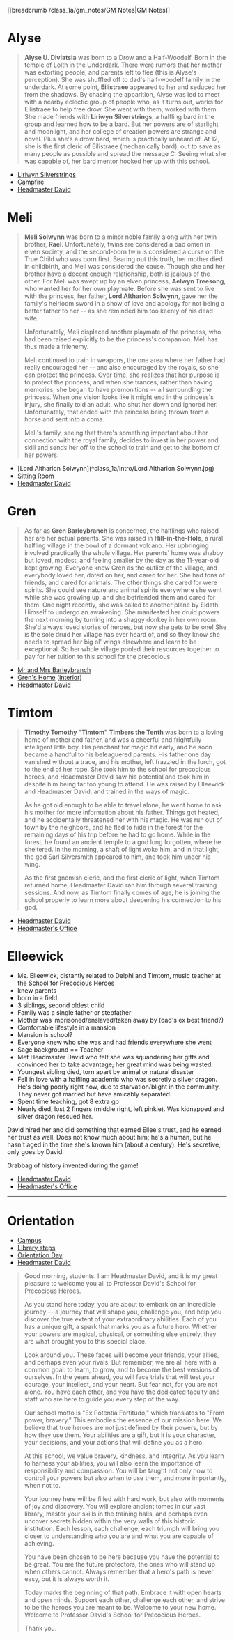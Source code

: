 [[breadcrumb /class_1a/gm_notes/GM Notes|GM Notes]]

# Alyse

> **Alyse U. Divlatsia** was born to a Drow and a Half-Woodelf. Born in the temple of Lolth in the Underdark. There were rumors that her mother was extorting people, and parents left to flee (this is Alyse's perception). She was shuffled off to dad's half-woodelf family in the underdark. At some point, **Eilistraee** appeared to her and seduced her from the shadows. By chasing the apparition, Alyse was led to meet with a nearby eclectic group of people who, as it turns out, works for Eilistraee to help free drow. She went with them, worked with them. She made friends with **Liriwyn Silverstrings**, a halfling bard in the group and learned how to be a bard. But her powers are of starlight and moonlight, and her college of creation powers are strange and novel. Plus she's a drow bard, which is practically unheard of. At 12, she is the first cleric of Eilistraee (mechanically bard), out to save as many people as possible and spread the message C: Seeing what she was capable of, her bard mentor hooked her up with this school.

* [Liriwyn Silverstrings](^class_1a/liriwyn_silverstrings.jpg)
* [Campfire](^class_1a/intro/campfire.jpg)
* [Headmaster David](^class_1a/Professor_David.png)

# Meli

> **Meli Solwynn** was born to a minor noble family along with her twin brother, **Rael**. Unfortunately, twins are considered a bad omen in elven society, and the second-born twin is considered a curse on the True Child who was born first. Bearing out this truth, her mother died in childbirth, and Meli was considered the cause. Though she and her brother have a decent enough relationship, both is jealous of the other. For Meli was swept up by an elven princess, **Aelwyn Treesong**, who wanted her for her own playmate. Before she was sent to live with the princess, her father, **Lord Altharion Solwynn**, gave her the family's heirloom sword in a show of love and apology for not being a better father to her -- as she reminded him too keenly of his dead wife. 
> 
> Unfortunately, Meli displaced another playmate of the princess, who had been raised explicitly to be the princess's companion. Meli has thus made a frienemy.
> 
> Meli continued to train in weapons, the one area where her father had really encouraged her -- and also encouraged by the royals, so she can protect the princess. Over time, she realizes that her purpose is to protect the princess, and when she trances, rather than having memories, she began to have premonitions -- all surrounding the princess. When one vision looks like it might end in the princess's injury, she finally told an adult, who shut her down and ignored her. Unfortunately, that ended with the princess being thrown from a horse and sent into a coma. 
> 
> Meli's family, seeing that there's something important about her connection with the royal family, decides to invest in her power and skill and sends her off to the school to train and get to the bottom of her powers.

* [Lord Altharion Solwynn](^class_1a/intro/Lord Altharion Solwynn.jpg)
* [Sitting Room](^class_1a/intro/sitting_room.jpg)
* [Headmaster David](^class_1a/Professor_David.png)

# Gren

> As far as **Gren Barleybranch** is concerned, the halflings who raised her are her actual parents. She was raised in **Hill-in-the-Hole**, a rural halfling village in the bowl of a dormant volcano. Her upbringing involved practically the whole village. Her parents' home was shabby but loved, modest, and feeling smaller by the day as the 11-year-old kept growing. Everyone knew Gren as the outlier of the village, and everybody loved her, doted on her, and cared for her. She had tons of friends, and cared for animals. The other things she cared for were spirits. She could see nature and animal spirits everywhere she went while she was growing up, and she befriended them and cared for them. One night recently, she was called to another plane by Eldath Himself to undergo an awakening. She manifested her druid powers the next morning by turning into a shaggy donkey in her own room. She'd always loved stories of heroes, but now she gets to be one! She is the sole druid her village has ever heard of, and so they know she needs to spread her big ol' wings elsewhere and learn to be exceptional. So her whole village pooled their resources together to pay for her tuition to this school for the precocious.

* [Mr and Mrs Barleybranch](^class_1a/intro/grens_family.jpg)
* [Gren's Home](^class_1a/intro/grens_house.jpg) ([interior](^class_1a/intro/grens_house_interior.jpg))
* [Headmaster David](^class_1a/Professor_David.png)

# Timtom

> **Timothy Tomothy "Timtom" Timbers the Tenth** was born to a loving home of mother and father, and was a cheerful and frightfully intelligent little boy. His penchant for magic hit early, and he soon became a handful to his beleaguered parents. His father one day vanished without a trace, and his mother, left frazzled in the lurch, got to the end of her rope. She took him to the school for precocious heroes, and Headmaster David saw his potential and took him in despite him being far too young to attend. He was raised by Elleewick and Headmaster David, and trained in the ways of magic.
> 
> As he got old enough to be able to travel alone, he went home to ask his mother for more information about his father. Things got heated, and he accidentally threatened her with his magic. He was run out of town by the neighbors, and he fled to hide in the forest for the remaining days of his trip before he had to go home. While in the forest, he found an ancient temple to a god long forgotten, where he sheltered. In the morning, a shaft of light woke him, and in that light, the god Sarl Silversmith appeared to him, and took him under his wing. 
> 
> As the first gnomish cleric, and the first cleric of light, when Timtom returned home, Headmaster David ran him through several training sessions. And now, as Timtom finally comes of age, he is joining the school properly to learn more about deepening his connection to his god.

* [Headmaster David](^class_1a/Professor_David.png)
* [Headmaster's Office](^class_1a/headmasters_office.jpg)

# Elleewick

- Ms. Elleewick, distantly related to Delphi and Timtom, music teacher at the School for Precocious Heroes
- knew parents
- born in a field
- 3 siblings, second oldest child
- Family was a single father or stepfather
- Mother was imprisoned/enslaved/taken away by (dad's ex best friend?)
- Comfortable lifestyle in a mansion
- Mansion is school?
- Everyone knew who she was and had friends everywhere she went
- Sage background == Teacher
- Met Headmaster David who felt she was squandering her gifts and convinced her to take advantage; her great mind was being wasted.
- Youngest sibling died, torn apart by animal or natural disaster
- Fell in love with a halfling academic who was secretly a silver dragon. He's doing poorly right now, due to starvation/blight in the community. They never got married but have amicably separated.
- Spent time teaching, got 8 extra gp
- Nearly died, lost 2 fingers (middle right, left pinkie). Was kidnapped and silver dragon rescued her. 

David hired her and did something that earned Ellee's trust, and he earned her trust as well. Does not know much about him; he's a human, but he hasn't aged in the time she's known him (about a century). He's secretive, only goes by David.

Grabbag of history invented during the game!

* [Headmaster David](^class_1a/Professor_David.png)
* [Headmaster's Office](^class_1a/headmasters_office.jpg)

----

# Orientation

* [Campus](^class_1a/campus.jpg)
* [Library steps](^class_1a/library_steps.jpg)
* [Orientation Day](^class_1a/intro/orientation_day.jpg)
* [Headmaster David](^class_1a/Professor_David.png)

> Good morning, students. I am Headmaster David, and it is my great pleasure to welcome you all to Professor David's School for Precocious Heroes.
> 
> As you stand here today, you are about to embark on an incredible journey -- a journey that will shape you, challenge you, and help you discover the true extent of your extraordinary abilities. Each of you has a unique gift, a spark that marks you as a future hero. Whether your powers are magical, physical, or something else entirely, they are what brought you to this special place.
> 
> Look around you. These faces will become your friends, your allies, and perhaps even your rivals. But remember, we are all here with a common goal: to learn, to grow, and to become the best versions of ourselves. In the years ahead, you will face trials that will test your courage, your intellect, and your heart. But fear not, for you are not alone. You have each other, and you have the dedicated faculty and staff who are here to guide you every step of the way.
> 
> Our school motto is "Ex Potentia Fortitudo," which translates to "From power, bravery." This embodies the essence of our mission here. We believe that true heroes are not just defined by their powers, but by how they use them. Your abilities are a gift, but it is your character, your decisions, and your actions that will define you as a hero.
> 
> At this school, we value bravery, kindness, and integrity. As you learn to harness your abilities, you will also learn the importance of responsibility and compassion. You will be taught not only how to control your powers but also when to use them, and more importantly, when not to.
> 
> Your journey here will be filled with hard work, but also with moments of joy and discovery. You will explore ancient tomes in our vast library, master your skills in the training halls, and perhaps even uncover secrets hidden within the very walls of this historic institution. Each lesson, each challenge, each triumph will bring you closer to understanding who you are and what you are capable of achieving.
> 
> You have been chosen to be here because you have the potential to be great. You are the future protectors, the ones who will stand up when others cannot. Always remember that a hero's path is never easy, but it is always worth it.
> 
> Today marks the beginning of that path. Embrace it with open hearts and open minds. Support each other, challenge each other, and strive to be the heroes you are meant to be. Welcome to your new home. Welcome to Professor David's School for Precocious Heroes.
> 
> Thank you.
